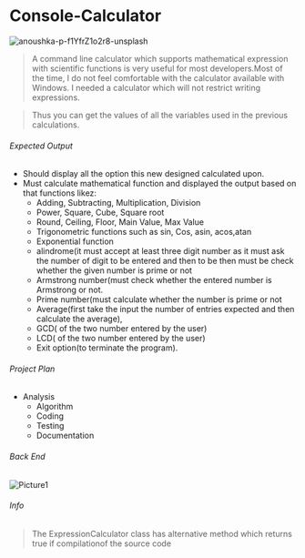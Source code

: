 # Console-Calculator

![anoushka-p-f1YfrZ1o2r8-unsplash](https://user-images.githubusercontent.com/96871476/148642998-aee3edda-51dc-49ad-8f07-5e9bbb6c8574.jpg)

>A command line calculator which supports mathematical expression with scientific functions is very useful for most developers.Most of the time, I do not feel comfortable with the calculator available with Windows. I needed a calculator which will not restrict writing expressions.

>Thus you can get the values of all the variables used in the previous calculations.   

###### Expected Output

- Should display all the option this new designed calculated upon.
- Must calculate mathematical function and displayed the output based on that functions likez:
   * Adding,  Subtracting,  Multiplication, Division
   * Power, Square, Cube, Square root
   * Round, Ceiling, Floor, Main Value, Max Value
   * Trigonometric functions such as sin, Cos, asin, acos,atan
   * Exponential function
   * alindrome(it must accept at least three digit number as it must ask the number of digit to be entered and then to be then must be check whether the given       number is prime or not
   * Armstrong number(must check whether the entered number is Armstrong  or not.
   * Prime number(must calculate whether the number is prime or not
   * Average(first take the input the number of entries expected and then calculate the average),
   * GCD( of the two number entered by the user)
   * LCD( of the two number entered by the user)
   * Exit option(to terminate the program).

 ###### Project Plan
 
   * Analysis
	 * Algorithm
	 * Coding
	 * Testing
	 * Documentation

 ###### Back End
    
   ![Picture1](https://user-images.githubusercontent.com/96871476/148644323-e092f774-afc4-43c4-b984-82a345bb3cfc.png)

 ###### Info
 
  >The ExpressionCalculator class has alternative method which returns true if compilationof the source code
    
    


  
  
  
  
  
  
